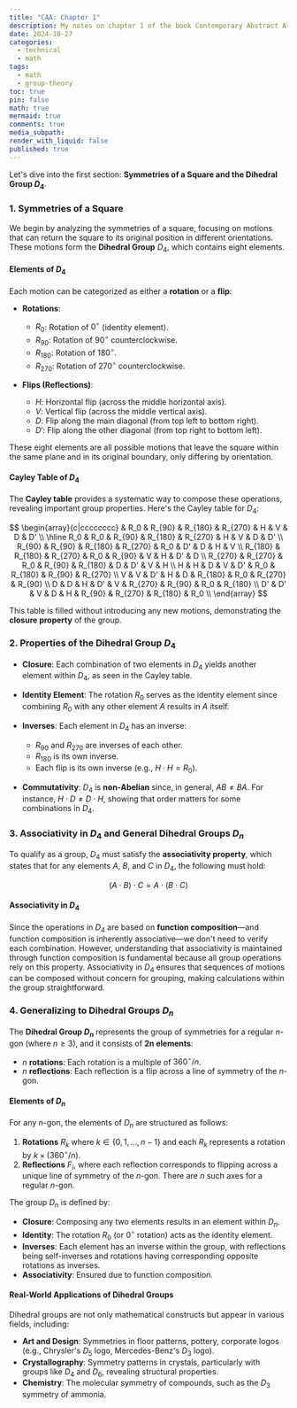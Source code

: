```yaml
---
title: "CAA: Chapter 1"
description: My notes on chapter 1 of the book Contemporary Abstract Algebra (supported by AI)
date: 2024-10-27
categories:
  - technical
  - math
tags:
  - math
  - group-theory
toc: true
pin: false
math: true
mermaid: true
comments: true
media_subpath:
render_with_liquid: false
published: true
---
```

Let's dive into the first section: **Symmetries of a Square and the Dihedral Group $D_4$**.

### 1. Symmetries of a Square

We begin by analyzing the symmetries of a square, focusing on motions that can return the square to its original position in different orientations. These motions form the **Dihedral Group** $D_4$, which contains eight elements.

#### Elements of $D_4$

Each motion can be categorized as either a **rotation** or a **flip**:

- **Rotations**:
  - $R_0$: Rotation of $0^\circ$ (identity element).
  - $R_{90}$: Rotation of $90^\circ$ counterclockwise.
  - $R_{180}$: Rotation of $180^\circ$.
  - $R_{270}$: Rotation of $270^\circ$ counterclockwise.

- **Flips (Reflections)**:
  - $H$: Horizontal flip (across the middle horizontal axis).
  - $V$: Vertical flip (across the middle vertical axis).
  - $D$: Flip along the main diagonal (from top left to bottom right).
  - $D'$: Flip along the other diagonal (from top right to bottom left).

These eight elements are all possible motions that leave the square within the same plane and in its original boundary, only differing by orientation.

#### Cayley Table of $D_4$

The **Cayley table** provides a systematic way to compose these operations, revealing important group properties. Here's the Cayley table for $D_4$:

$$
\begin{array}{c|cccccccc}
     & R_0 & R_{90} & R_{180} & R_{270} & H & V & D & D' \\
\hline
R_0  & R_0 & R_{90} & R_{180} & R_{270} & H & V & D & D' \\
R_{90}  & R_{90} & R_{180} & R_{270} & R_0 & D' & D & H & V \\
R_{180} & R_{180} & R_{270} & R_0 & R_{90} & V & H & D' & D \\
R_{270} & R_{270} & R_0 & R_{90} & R_{180} & D & D' & V & H \\
H       & H & D & V & D' & R_0 & R_{180} & R_{90} & R_{270} \\
V       & V & D' & H & D & R_{180} & R_0 & R_{270} & R_{90} \\
D       & D & H & D' & V & R_{270} & R_{90} & R_0 & R_{180} \\
D'      & D' & V & D & H & R_{90} & R_{270} & R_{180} & R_0 \\
\end{array}
$$

This table is filled without introducing any new motions, demonstrating the **closure property** of the group.

### 2. Properties of the Dihedral Group $D_4$

- **Closure**: Each combination of two elements in $D_4$ yields another element within $D_4$, as seen in the Cayley table.
- **Identity Element**: The rotation $R_0$ serves as the identity element since combining $R_0$ with any other element $A$ results in $A$ itself.
- **Inverses**: Each element in $D_4$ has an inverse:
  - $R_{90}$ and $R_{270}$ are inverses of each other.
  - $R_{180}$ is its own inverse.
  - Each flip is its own inverse (e.g., $H \cdot H = R_0$).

- **Commutativity**: $D_4$ is **non-Abelian** since, in general, $AB \neq BA$. For instance, $H \cdot D \neq D \cdot H$, showing that order matters for some combinations in $D_4$.

### 3. Associativity in $D_4$ and General Dihedral Groups $D_n$

To qualify as a group, $D_4$ must satisfy the **associativity property**, which states that for any elements $A$, $B$, and $C$ in $D_4$, the following must hold:

$$
(A \cdot B) \cdot C = A \cdot (B \cdot C)
$$

#### Associativity in $D_4$

Since the operations in $D_4$ are based on **function composition**—and function composition is inherently associative—we don't need to verify each combination. However, understanding that associativity is maintained through function composition is fundamental because all group operations rely on this property. Associativity in $D_4$ ensures that sequences of motions can be composed without concern for grouping, making calculations within the group straightforward.

### 4. Generalizing to Dihedral Groups $D_n$

The **Dihedral Group $D_n$** represents the group of symmetries for a regular $n$-gon (where $n \geq 3$), and it consists of **2n elements**:

- $n$ **rotations**: Each rotation is a multiple of $360^\circ/n$.
- $n$ **reflections**: Each reflection is a flip across a line of symmetry of the $n$-gon.

#### Elements of $D_n$

For any $n$-gon, the elements of $D_n$ are structured as follows:

1. **Rotations** $R_k$ where $k \in \lbrace 0, 1, \ldots, n-1\rbrace$ and each $R_k$ represents a rotation by $k \times (360^\circ / n)$.
2. **Reflections** $F_i$, where each reflection corresponds to flipping across a unique line of symmetry of the $n$-gon. There are $n$ such axes for a regular $n$-gon.

The group $D_n$ is defined by:

- **Closure**: Composing any two elements results in an element within $D_n$.
- **Identity**: The rotation $R_0$ (or $0^\circ$ rotation) acts as the identity element.
- **Inverses**: Each element has an inverse within the group, with reflections being self-inverses and rotations having corresponding opposite rotations as inverses.
- **Associativity**: Ensured due to function composition.

#### Real-World Applications of Dihedral Groups

Dihedral groups are not only mathematical constructs but appear in various fields, including:

- **Art and Design**: Symmetries in floor patterns, pottery, corporate logos (e.g., Chrysler's $D_5$ logo, Mercedes-Benz's $D_3$ logo).
- **Crystallography**: Symmetry patterns in crystals, particularly with groups like $D_4$ and $D_6$, revealing structural properties.
- **Chemistry**: The molecular symmetry of compounds, such as the $D_3$ symmetry of ammonia.
